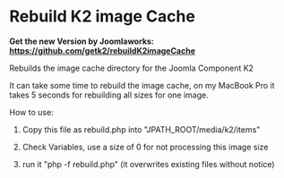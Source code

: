 Rebuild K2 image Cache
===================

**Get the new Version by Joomlaworks: https://github.com/getk2/rebuildK2imageCache**

Rebuilds the image cache directory for the Joomla Component K2

It can take some time to rebuild the image cache, on my MacBook Pro it takes 5 seconds for rebuilding all sizes for one image. 

How to use:

1) Copy this file as rebuild.php into "JPATH_ROOT/media/k2/items"

2) Check Variables, use a size of 0 for not processing this image size

3) run it "php -f rebuild.php" (it overwrites existing files without notice)
